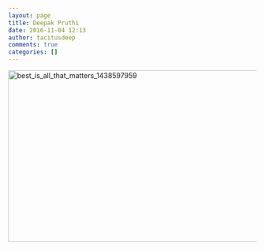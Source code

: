 ```yaml
---
layout: page
title: Deepak Pruthi
date: 2016-11-04 12:13
author: tacitusdeep
comments: true
categories: []
---
```

<img class="alignnone size-full wp-image-175" src="https://tacitusdeep.files.wordpress.com/2016/11/best_is_all_that_matters_1438597959.jpg" alt="best_is_all_that_matters_1438597959" width="620" height="348" />
